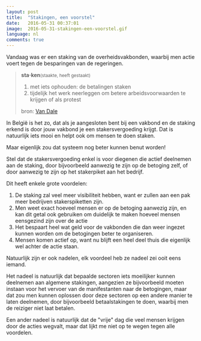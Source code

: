 ```yaml
---
layout: post
title:  "Stakingen, een voorstel"
date:   2016-05-31 00:37:01
image:  2016-05-31-stakingen-een-voorstel.gif
language: nl
comments: true
---
```

Vandaag was er een staking van de overheidsvakbonden, waarbij men actie voert tegen de besparingen van de regeringen.

> <strong>sta·ken</strong><small>(staakte, heeft gestaakt)</small>
> 1. met iets ophouden: de betalingen staken
> 2. tijdelijk het werk neerleggen om betere arbeidsvoorwaarden te krijgen of als protest
> <footer>bron: <a href="http://www.vandale.be/gratis-woordenboek/betekenis/nederlands/staken">Van Dale</a></footer>

In België is het zo, dat als je aangesloten bent bij een vakbond en de staking erkend is door jouw vakbond je een 
stakersvergoeding krijgt. Dat is natuurlijk iets mooi en helpt ook om mensen te doen staken.

Maar eigenlijk zou dat systeem nog beter kunnen benut worden!

Stel dat de stakersvergoeding enkel is voor diegenen die actief deelnemen aan de staking, door bijvoorbeeld aanwezig te 
zijn op de betoging zelf, of door aanwezig te zijn op het stakerpiket aan het bedrijf.

Dit heeft enkele grote voordelen:

1. De staking zal veel meer visibiliteit hebben, want er zullen aan een pak meer bedrijven stakerspiketten zijn.
2. Men weet exact hoeveel mensen er op de betoging aanwezig zijn, en kan dit getal ook gebruiken om duidelijk te maken
    hoeveel mensen eensgezind zijn over de actie
3. Het bespaart heel wat geld voor de vakbonden die dan weer ingezet kunnen worden om de betogingen beter te organiseren.
4. Mensen komen actief op, want nu blijft een heel deel thuis die eigenlijk wel achter de actie staan.

Natuurlijk zijn er ook nadelen, elk voordeel heb ze nadeel zei ooit eens iemand. 

Het nadeel is natuurlijk dat bepaalde sectoren iets moeilijker kunnen deelnemen aan algemene stakingen, aangezien ze 
bijvoorbeeld moeten instaan voor het vervoer van de manifestanten naar de betogingen, maar dat zou men kunnen oplossen
door deze sectoren op een andere manier te laten deelnemen, door bijvoorbeeld betaalstakingen te doen, waarbij men de reiziger
niet laat betalen.

Een ander nadeel is natuurlijk dat de "vrije" dag die veel mensen krijgen door de acties wegvalt, maar dat lijkt me niet
op te wegen tegen alle voordelen.
